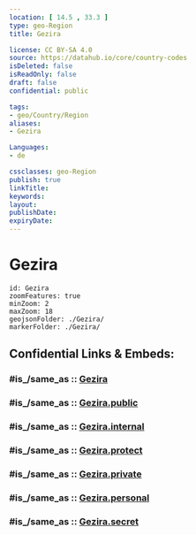 ```yaml
---
location: [ 14.5 , 33.3 ] 
type: geo-Region
title: Gezira

license: CC BY-SA 4.0
source: https://datahub.io/core/country-codes
isDeleted: false
isReadOnly: false
draft: false
confidential: public

tags:
- geo/Country/Region
aliases:
- Gezira

Languages:
- de

cssclasses: geo-Region
publish: true
linkTitle: 
keywords: 
layout: 
publishDate: 
expiryDate: 
---
```


# Gezira

```leaflet
id: Gezira
zoomFeatures: true 
minZoom: 2 
maxZoom: 18
geojsonFolder: ./Gezira/
markerFolder: ./Gezira/
```


## Confidential Links & Embeds: 

### #is_/same_as :: [Gezira](/_Standards/Earth/Continent/Africa/Africa~East/Sudan~North/States~Sudan~North/Gezira.md) 

### #is_/same_as :: [Gezira.public](/_public/Earth/Continent/Africa/Africa~East/Sudan~North/States~Sudan~North/Gezira.public.md) 

### #is_/same_as :: [Gezira.internal](/_internal/Earth/Continent/Africa/Africa~East/Sudan~North/States~Sudan~North/Gezira.internal.md) 

### #is_/same_as :: [Gezira.protect](/_protect/Earth/Continent/Africa/Africa~East/Sudan~North/States~Sudan~North/Gezira.protect.md) 

### #is_/same_as :: [Gezira.private](/_private/Earth/Continent/Africa/Africa~East/Sudan~North/States~Sudan~North/Gezira.private.md) 

### #is_/same_as :: [Gezira.personal](/_personal/Earth/Continent/Africa/Africa~East/Sudan~North/States~Sudan~North/Gezira.personal.md) 

### #is_/same_as :: [Gezira.secret](/_secret/Earth/Continent/Africa/Africa~East/Sudan~North/States~Sudan~North/Gezira.secret.md)

